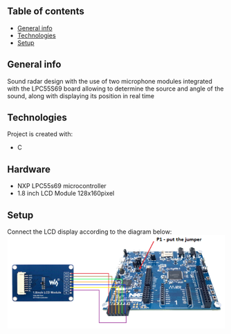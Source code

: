 ## Table of contents
* [General info](#general-info)
* [Technologies](#technologies)
* [Setup](#setup)

## General info
Sound radar design with the use of two microphone modules integrated with the LPC55S69 board allowing to determine the source and angle of the sound, along with displaying its position in real time

## Technologies
Project is created with:
* C

## Hardware
* NXP LPC55s69 microcontroller
* 1.8 inch LCD Module 128x160pixel
## Setup
Connect the LCD display according to the diagram below:
![](./docs/hardwareCable.png)

